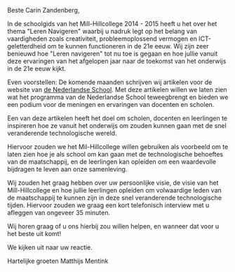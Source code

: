 Beste Carin Zandenberg,

In de schoolgids van het Mill-Hillcollege 2014 - 2015 heeft u het over het thema "Leren Navigeren" waarbij u nadruk legt op het belang van vaardigheden zoals creativiteit, probleemoplossend vermogen en ICT-geletterdheid om te kunnen functioneren in de 21e eeuw. Wij zijn zeer benieuwd hoe "Leren navigeren" tot nu toe is gegaan en hoe jullie vanuit deze ervaringen van het afgelopen jaar naar de toekomst van het onderwijs in de 21e eeuw kijkt.

Even voorstellen: De komende maanden schrijven wij artikelen voor de website van [de Nederlandse School](http://www.denederlandseschool.nl/). Met deze artikelen willen we laten zien wat het programma van de Nederlandse School teweegbrengt en bieden we een podium voor de meningen en ervaringen van docenten en scholen.

Een van deze artikelen heeft het doel om scholen, docenten en leerlingen te inspireren hoe ze vanuit het onderwijs om zouden kunnen gaan met de snel veranderende technologische wereld.

Hiervoor zouden we het Mil-Hillcollege willen gebruiken als voorbeeld om te laten zien hoe je als school om kan gaan met de technologische behoeftes van de maatschappij, en de leerlingen kan opleiden om een waardevolle bijdragen te leven aan onze samenleving.

Wij zouden het graag hebben over uw persoonlijke visie, de visie van het Mill-Hillcollege en hoe jullie leerlingen opleiden om volwaardige leden van de maatschappij te kunnen zijn in deze snel veranderende technologische tijden. Hiervoor zouden we graag een kort telefonisch interview met u afleggen van ongeveer 35 minuten.

Wij horen graag of u ons hierbij zou willen helpen, en wanneer dat voor u het beste uit komt!

We kijken uit naar uw reactie.


Hartelijke groeten
Matthijs Mentink
